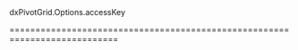 <!--id-->dxPivotGrid.Options.accessKey<!--/id-->
<!--merge--><!--/merge-->
<!--hidden--><!--/hidden-->
===========================================================================
